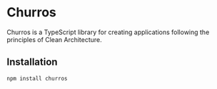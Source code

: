 # Churros

Churros is a TypeScript library for creating applications following the principles of Clean Architecture.

## Installation

```bash
npm install churros

